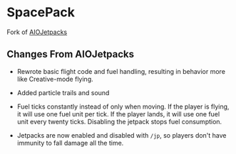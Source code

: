 # SpacePack
Fork of [AIOJetpacks](https://github.com/FreestyleCrafter/AIOJetpacks)

## Changes From AIOJetpacks

* Rewrote basic flight code and fuel handling, resulting in behavior more like Creative-mode flying.

* Added particle trails and sound

* Fuel ticks constantly instead of only when moving. If the player is flying, it will use one fuel unit per tick. If the player lands, it will use one fuel unit every twenty ticks. Disabling the jetpack stops fuel consumption.

* Jetpacks are now enabled and disabled with `/jp`, so players don't have immunity to fall damage all the time.
